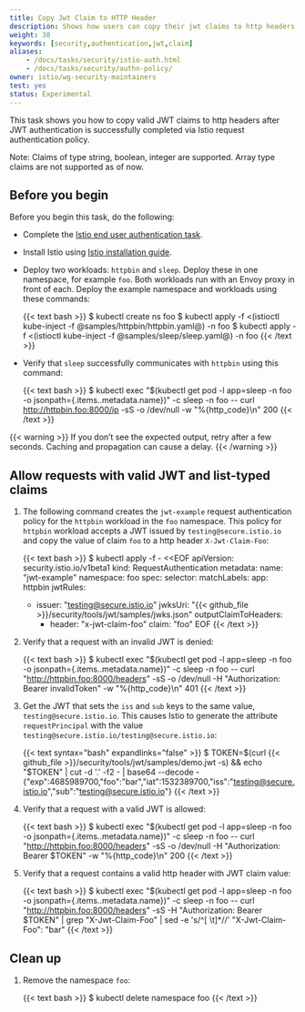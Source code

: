 ```yaml
---
title: Copy Jwt Claim to HTTP Header
description: Shows how users can copy their jwt claims to http headers.
weight: 30
keywords: [security,authentication,jwt,claim]
aliases:
    - /docs/tasks/security/istio-auth.html
    - /docs/tasks/security/authn-policy/
owner: istio/wg-security-maintainers
test: yes
status: Experimental
---
```

This task shows you how to copy valid JWT claims to http headers after JWT authentication is successfully completed via Istio request authentication policy.

Note: Claims of type string, boolean, integer are supported. Array type claims are not supported as of now.

## Before you begin

Before you begin this task, do the following:

* Complete the [Istio end user authentication task](/docs/tasks/security/authentication/authn-policy/#end-user-authentication).

* Install Istio using [Istio installation guide](/docs/setup/install/istioctl/).

* Deploy two workloads: `httpbin` and `sleep`. Deploy these in one namespace,
for example `foo`. Both workloads run with an Envoy proxy in front of each.
Deploy the example namespace and workloads using these commands:

    {{< text bash >}}
    $ kubectl create ns foo
    $ kubectl apply -f <(istioctl kube-inject -f @samples/httpbin/httpbin.yaml@) -n foo
    $ kubectl apply -f <(istioctl kube-inject -f @samples/sleep/sleep.yaml@) -n foo
    {{< /text >}}

* Verify that `sleep` successfully communicates with `httpbin` using this command:

    {{< text bash >}}
    $ kubectl exec "$(kubectl get pod -l app=sleep -n foo -o jsonpath={.items..metadata.name})" -c sleep -n foo -- curl http://httpbin.foo:8000/ip -sS -o /dev/null -w "%{http_code}\n"
    200
    {{< /text >}}

{{< warning >}}
If you don’t see the expected output, retry after a few seconds.
Caching and propagation can cause a delay.
{{< /warning >}}

## Allow requests with valid JWT and list-typed claims

1. The following command creates the `jwt-example` request authentication policy
for the `httpbin` workload in the `foo` namespace. This policy for `httpbin` workload
accepts a JWT issued by `testing@secure.istio.io` and copy the value of claim `foo` to a http header `X-Jwt-Claim-Foo`:

    {{< text bash >}}
    $ kubectl apply -f - <<EOF
    apiVersion: security.istio.io/v1beta1
    kind: RequestAuthentication
    metadata:
      name: "jwt-example"
      namespace: foo
    spec:
      selector:
        matchLabels:
          app: httpbin
      jwtRules:
      - issuer: "testing@secure.istio.io"
        jwksUri: "{{< github_file >}}/security/tools/jwt/samples/jwks.json"
        outputClaimToHeaders:
        - header: "x-jwt-claim-foo"
          claim: "foo"
    EOF
    {{< /text >}}

1. Verify that a request with an invalid JWT is denied:

    {{< text bash >}}
    $ kubectl exec "$(kubectl get pod -l app=sleep -n foo -o jsonpath={.items..metadata.name})" -c sleep -n foo -- curl "http://httpbin.foo:8000/headers" -sS -o /dev/null -H "Authorization: Bearer invalidToken" -w "%{http_code}\n"
    401
    {{< /text >}}

1. Get the JWT that sets the `iss` and `sub` keys to the same value, `testing@secure.istio.io`.
This causes Istio to generate the attribute `requestPrincipal` with the value `testing@secure.istio.io/testing@secure.istio.io`:

    {{< text syntax="bash" expandlinks="false" >}}
    $ TOKEN=$(curl {{< github_file >}}/security/tools/jwt/samples/demo.jwt -s) && echo "$TOKEN" | cut -d '.' -f2 - | base64 --decode -
    {"exp":4685989700,"foo":"bar","iat":1532389700,"iss":"testing@secure.istio.io","sub":"testing@secure.istio.io"}
    {{< /text >}}

1. Verify that a request with a valid JWT is allowed:

    {{< text bash >}}
    $ kubectl exec "$(kubectl get pod -l app=sleep -n foo -o jsonpath={.items..metadata.name})" -c sleep -n foo -- curl "http://httpbin.foo:8000/headers" -sS -o /dev/null -H "Authorization: Bearer $TOKEN" -w "%{http_code}\n"
    200
    {{< /text >}}

1. Verify that a request contains a valid http header with JWT claim value:

    {{< text bash >}}
    $ kubectl exec "$(kubectl get pod -l app=sleep -n foo -o jsonpath={.items..metadata.name})" -c sleep -n foo -- curl "http://httpbin.foo:8000/headers" -sS -H "Authorization: Bearer $TOKEN" | grep "X-Jwt-Claim-Foo" | sed -e 's/^[ \t]*//'
    "X-Jwt-Claim-Foo": "bar"
    {{< /text >}}

## Clean up

1. Remove the namespace `foo`:

    {{< text bash >}}
    $ kubectl delete namespace foo
    {{< /text >}}